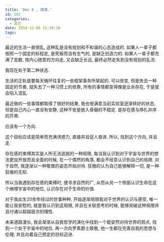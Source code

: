 ```yaml
---
title: 'Dec 6 , 随笔.'
id: 162
categories:
  - 其它
date: 2010-12-06 15:39:28
tags:
---
```


最近的生活一直很乱, 这种乱是没有规划和不和谐的心态造成的.
如果人一辈子都按照一个固定的标程走, 是死板而没有生气的, 是缺乏创造力的.
如果人一辈子都充满了变数, 按内心随意的方向走, 又会缺乏长远, 最终必然走失到没有规划的乱流.

我现在处于第二种状态.

生活的正轨是要每天循环往复的一些框架事务所架起的. 可以改变, 但是失去一种固定的节奏, 就失去了一种习惯上的依靠, 所有的事情都变得像是业余存在, 于是就会陷入混乱.

最近做的一些事情都取得了很好的结果, 我也很满意当前实验室逐渐转好的状态, 但是自己内心一直没有安静, 这种不安是嵌入骨髓的不稳定. 是存在感与挣扎并序的芥蒂.

应该有一个方向.

这个目标应该是简单而充满诱惑力, 直接并且促人奋进. 所以, 找到这个方向, 并且走.

存在感的束缚其实是人所无法逃脱的一种局限, 每当我认识到对于宇宙与世界的想法更加开放而且全面的时候, 在一个偶然的角落, 都会不经意认识到自己的局限. 对于自然, 我逐渐以一种敬畏的姿态开始对待. 狂傲的认为自己能够解释一切, 是一种狂傲的无知. 

所以当我遇到存在感的束缚时, 便寻求自然的广, 从而从另一个侧面认识生命在这个熵增宇宙中的地位, 认识存在对于生命的价值.

对于我此生20余年经过的世事种种, 开始逐渐局限我对于世界的认识与感受, 唯一能让我安慰的, 就是我认识到这局限, 并且在关联思考的时候, 能够突破这种局限并且付诸以超越层次的理性.

未来道路漫长, 我会渐渐从自我哲学的演化中找到一个能安然对待世界的观点, 找到一个处于宇宙中的地位. 再一次向罗素爵士致敬, 他一生都在完善自我的思想与伦理, 并且向着自己预定的目标迈进.